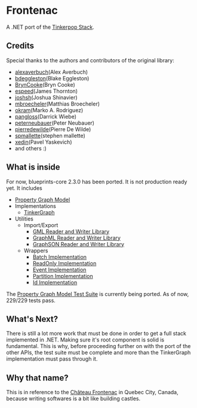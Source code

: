 Frontenac
=========

A .NET port of the [Tinkerpop Stack](http://www.tinkerpop.com/ "Title").  

## Credits
Special thanks to the authors and contributors of the original library:
* [alexaverbuch](http://www.github.com/alexaverbuch/ "Title")(Alex Averbuch)
* [bdeggleston](http://www.github.com/bdeggleston/ "Title")(Blake Eggleston)
* [BrynCooke](http://www.github.com/BrynCooke/ "Title")(Bryn Cooke)
* [espeed](http://www.github.com/espeed/ "Title")(James Thornton)
* [joshsh](http://www.github.com/joshsh/ "Title")(Joshua Shinavier)
* [mbroecheler](http://www.github.com/mbroecheler/ "Title")(Matthias Broecheler)
* [okram](http://www.github.com/okram/ "Title")(Marko A. Rodriguez)
* [pangloss](http://www.github.com/pangloss/ "Title")(Darrick Wiebe)
* [peterneubauer](http://www.github.com/peterneubauer/ "Title")(Peter Neubauer)
* [pierredewilde](http://www.github.com/pierredewilde/ "Title")(Pierre De Wilde)
* [spmallette](http://www.github.com/spmallette/ "Title")(stephen mallette)
* [xedin](http://www.github.com/xedin/ "Title")(Pavel Yaskevich)
* and others :)

## What is inside
For now, blueprints-core 2.3.0 has been ported. It is not production ready yet. It includes
* [Property Graph Model](https://github.com/tinkerpop/blueprints/wiki/Property-Graph-Model "Title")
* Implementations
  * [TinkerGraph](https://github.com/tinkerpop/blueprints/wiki/TinkerGraph "Title")
* Utilities
  * Import/Export
     * [GML Reader and Writer Library](https://github.com/tinkerpop/blueprints/wiki/GML-Reader-and-Writer-Library "Title")
     * [GraphML Reader and Writer Library](https://github.com/tinkerpop/blueprints/wiki/GraphML-Reader-and-Writer-Library "Title")
     * [GraphSON Reader and Writer Library](https://github.com/tinkerpop/blueprints/wiki/GraphSON-Reader-and-Writer-Library "Title")
  * Wrappers
     * [Batch Implementation](https://github.com/tinkerpop/blueprints/wiki/Batch-Implementation "Title")
     * [ReadOnly Implementation](https://github.com/tinkerpop/blueprints/wiki/ReadOnly-Implementation "Title")
     * [Event Implementation](https://github.com/tinkerpop/blueprints/wiki/Event-Implementation "Title")
     * [Partition Implementation](https://github.com/tinkerpop/blueprints/wiki/Partition-Implementation "Title")
     * [Id Implementation](https://github.com/tinkerpop/blueprints/wiki/Id-Implementation "Title")

The [Property Graph Model Test Suite](https://github.com/tinkerpop/blueprints/wiki/Property-Graph-Model-Test-Suite "Title") is currently being ported. As of now, 229/229 tests pass. 

## What's Next?
There is still a lot more work that must be done in order to get a full stack implemented in .NET.
Making sure it's root component is solid is fundamental. This is why, before proceeding further on with the port of the other APIs, the test suite must be complete and more than the TinkerGraph implementation must pass through it.  

## Why that name?
This is in reference to the [Château Frontenac](http://en.wikipedia.org/wiki/Chateau_Frontenac "Title") in Quebec City, Canada, because writing softwares is a bit like building castles.
